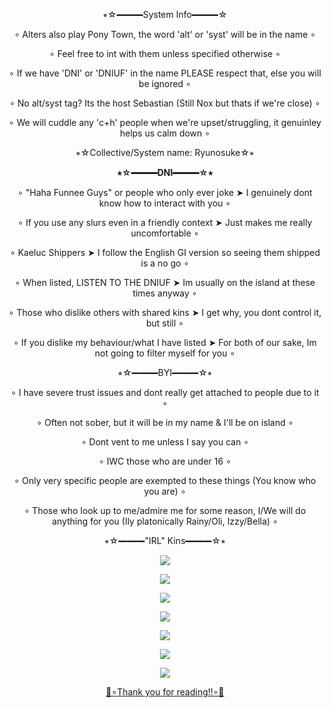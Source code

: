 **<p align="center">**⭒☆━━━System Info━━━☆**</p>**
<p align="center"> ∘ Alters also play Pony Town, the word 'alt' or 'syst' will be in the name ∘</p>
<p align="center"> ∘ Feel free to int with them unless specified otherwise ∘</p>
<p align="center"> ∘ If we have 'DNI' or 'DNIUF' in the name PLEASE respect that, else you will be ignored ∘</p>
<p align="center"> ∘ No alt/syst tag? Its the host Sebastian (Still Nox but thats if we're close) ∘</p>
<p align="center"> ∘ We will cuddle any 'c+h' people when we're upset/struggling, it genuinley helps us calm down ∘</p>
<p align="center">⭒☆Collective/System name: Ryunosuke☆⭒</p>

  **<p align="center"> **⭒☆━━━DNI━━━☆⭒**</p>**
   <p align="center">  ∘ "Haha Funnee Guys" or people who only ever joke ➤ I genuinely dont know how to interact with you ∘</p>
   <p align="center"> ∘ If you use any slurs even in a friendly context ➤ Just makes me really uncomfortable ∘</p>
   <p align="center"> ∘ Kaeluc Shippers ➤ I follow the English GI version so seeing them shipped is a no go ∘</p>
   <p align="center"> ∘ When listed, LISTEN TO THE DNIUF ➤ Im usually on the island at these times anyway ∘</p>
   <p align="center"> ∘ Those who dislike others with shared kins ➤ I get why, you dont control it, but still ∘</p>
   <p align="center"> ∘ If you dislike my behaviour/what I have listed ➤ For both of our sake, Im not going to filter myself for you ∘</p>

**<p align="center">**⭒☆━━━BYI━━━☆⭒**</p>**
<p align="center"> ∘ I have severe trust issues and dont really get attached to people due to it ∘</p>
<p align="center"> ∘ Often not sober, but it will be in my name & I'll be on island ∘</p>
<p align="center"> ∘ Dont vent to me unless I say you can ∘</p>
<p align="center"> ∘ IWC those who are under 16 ∘</p>
<p align="center"> ∘ Only very specific people are exempted to these things (You know who you are) ∘</p>
<p align="center"> ∘ Those who look up to me/admire me for some reason, I/We will do anything for you (Ily platonically Rainy/Oli, Izzy/Bella) ∘</p>

  **<p align="center">**⭒☆━━━"IRL" Kins━━━☆⭒**</p>**
  <p align="center"> <img src="https://c.tenor.com/iAWg8bEAZb4AAAAC/tenor.gif" /> </p>
  <p align="center"> <img src="https://c.tenor.com/xEGoUkcOurIAAAAC/tenor.gif" /> </p>
<p align="center"> <img src="https://c.tenor.com/EKCBUYxrkJkAAAAC/tenor.gif" /> </p>
<p align="center"> <img src="https://c.tenor.com/VwFujH9Hw7oAAAAC/tenor.gif" /> </p>
<p align="center"> <img src="https://c.tenor.com/ZU_MccYnuggAAAAC/tenor.gif" /> </p>
<p align="center"> <img src="https://c.tenor.com/aIfFE6HR4cgAAAAC/tenor.gif" /> </p>
<p align="center"> <img src="https://c.tenor.com/-ZDjEu483FkAAAAC/tenor.gif" /> </p>
	<ins><p align="center">💖∘Thank you for reading!!∘💖</p></ins>
